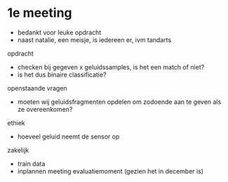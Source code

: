 # 1e meeting

- bedankt voor leuke opdracht
- naast natalie, een meisje, is iedereen er, ivm tandarts

opdracht
- checken bij gegeven x geluidssamples, is het een match of niet?
- is het dus binaire classificatie?

openstaande vragen
- moeten wij geluidsfragmenten opdelen om zodoende aan te geven als ze overeenkomen?


ethiek
- hoeveel geluid neemt de sensor op


zakelijk
- train data
- inplannen meeting evaluatiemoment (gezien het in december is)
